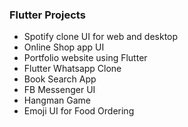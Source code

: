 ### Flutter Projects

- Spotify clone UI for web and desktop
- Online Shop app UI
- Portfolio website using Flutter
- Flutter Whatsapp Clone
- Book Search App
- FB Messenger UI 
- Hangman Game
- Emoji UI for Food Ordering
